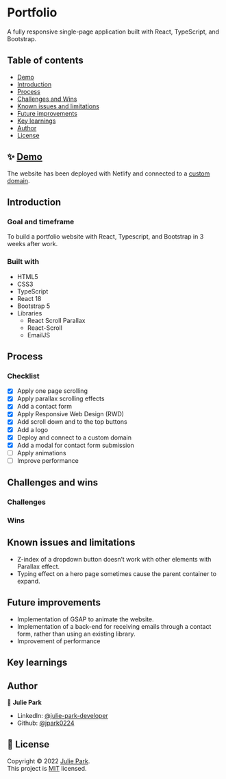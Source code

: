 # Portfolio

A fully responsive single-page application built with React, TypeScript, and Bootstrap.

## Table of contents

- [Demo](#Demo)
- [Introduction](#introduction)
- [Process](#process)
- [Challenges and Wins](#challenges-and-wins)
- [Known issues and limitations](#known-issues-and-limitations)
- [Future improvements](#future-improvements)
- [Key learnings](#key-learnings)
- [Author](#author)
- [License](#license)

## ✨ [Demo](https://juliepark.dev/)

The website has been deployed with Netlify and connected to a [custom domain](https://juliepark.dev/).

## Introduction

### Goal and timeframe

To build a portfolio website with React, Typescript, and Bootstrap in 3 weeks after work.

### Built with

- HTML5
- CSS3
- TypeScript
- React 18
- Bootstrap 5
- Libraries
  - React Scroll Parallax
  - React-Scroll
  - EmailJS

## Process

### Checklist

- [x] Apply one page scrolling
- [x] Apply parallax scrolling effects
- [x] Add a contact form
- [x] Apply Responsive Web Design (RWD)
- [x] Add scroll down and to the top buttons
- [x] Add a logo
- [x] Deploy and connect to a custom domain
- [x] Add a modal for contact form submission
- [ ] Apply animations
- [ ] Improve performance

## Challenges and wins

### Challenges

### Wins

## Known issues and limitations

- Z-index of a dropdown button doesn’t work with other elements with Parallax effect.
- Typing effect on a hero page sometimes cause the parent container to expand.

## Future improvements

- Implementation of GSAP to animate the website.
- Implementation of a back-end for receiving emails through a contact form, rather than using an existing library.
- Improvement of performance

## Key learnings

## Author

👤 **Julie Park**

- LinkedIn: [@julie-park-developer](https://www.linkedin.com/in/julie-park-developer/)
- Github: [@jpark0224](https://github.com/jpark0224)

## 📝 License

Copyright © 2022 [Julie Park](https://github.com/jpark0224).<br />
This project is [MIT](https://github.com/jpark0224/portfolio/blob/main/LICENSE) licensed.
